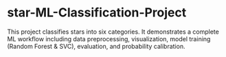 # star-ML-Classification-Project
This project classifies stars into six categories. It demonstrates a complete ML workflow including data preprocessing, visualization, model training (Random Forest &amp; SVC), evaluation, and probability calibration.
